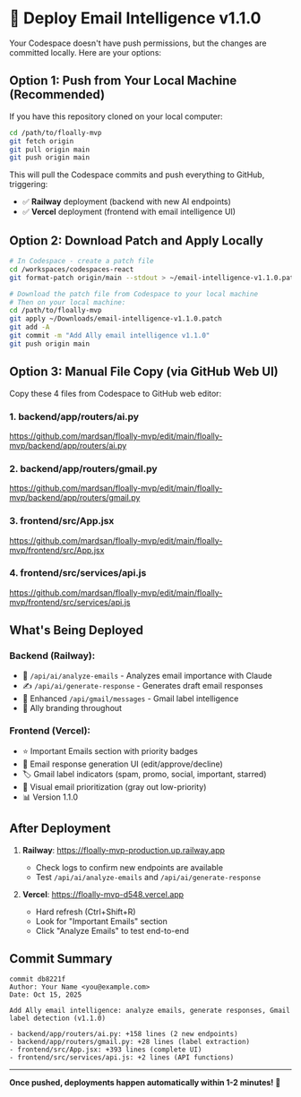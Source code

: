 # 🚀 Deploy Email Intelligence v1.1.0

Your Codespace doesn't have push permissions, but the changes are committed locally. Here are your options:

## Option 1: Push from Your Local Machine (Recommended)

If you have this repository cloned on your local computer:

```bash
cd /path/to/floally-mvp
git fetch origin
git pull origin main
git push origin main
```

This will pull the Codespace commits and push everything to GitHub, triggering:
- ✅ **Railway** deployment (backend with new AI endpoints)
- ✅ **Vercel** deployment (frontend with email intelligence UI)

## Option 2: Download Patch and Apply Locally

```bash
# In Codespace - create a patch file
cd /workspaces/codespaces-react
git format-patch origin/main --stdout > ~/email-intelligence-v1.1.0.patch

# Download the patch file from Codespace to your local machine
# Then on your local machine:
cd /path/to/floally-mvp
git apply ~/Downloads/email-intelligence-v1.1.0.patch
git add -A
git commit -m "Add Ally email intelligence v1.1.0"
git push origin main
```

## Option 3: Manual File Copy (via GitHub Web UI)

Copy these 4 files from Codespace to GitHub web editor:

### 1. backend/app/routers/ai.py
https://github.com/mardsan/floally-mvp/edit/main/floally-mvp/backend/app/routers/ai.py

### 2. backend/app/routers/gmail.py  
https://github.com/mardsan/floally-mvp/edit/main/floally-mvp/backend/app/routers/gmail.py

### 3. frontend/src/App.jsx
https://github.com/mardsan/floally-mvp/edit/main/floally-mvp/frontend/src/App.jsx

### 4. frontend/src/services/api.js
https://github.com/mardsan/floally-mvp/edit/main/floally-mvp/frontend/src/services/api.js

## What's Being Deployed

### Backend (Railway):
- 🤖 `/api/ai/analyze-emails` - Analyzes email importance with Claude
- ✍️ `/api/ai/generate-response` - Generates draft email responses
- 📧 Enhanced `/api/gmail/messages` - Gmail label intelligence
- 🔄 Ally branding throughout

### Frontend (Vercel):
- ⭐ Important Emails section with priority badges
- 📝 Email response generation UI (edit/approve/decline)
- 🏷️ Gmail label indicators (spam, promo, social, important, starred)
- 🎨 Visual email prioritization (gray out low-priority)
- 📊 Version 1.1.0

## After Deployment

1. **Railway**: https://floally-mvp-production.up.railway.app
   - Check logs to confirm new endpoints are available
   - Test `/api/ai/analyze-emails` and `/api/ai/generate-response`

2. **Vercel**: https://floally-mvp-d548.vercel.app
   - Hard refresh (Ctrl+Shift+R)
   - Look for "Important Emails" section
   - Click "Analyze Emails" to test end-to-end

## Commit Summary

```
commit db8221f
Author: Your Name <you@example.com>
Date: Oct 15, 2025

Add Ally email intelligence: analyze emails, generate responses, Gmail label detection (v1.1.0)

- backend/app/routers/ai.py: +158 lines (2 new endpoints)
- backend/app/routers/gmail.py: +28 lines (label extraction)
- frontend/src/App.jsx: +393 lines (complete UI)
- frontend/src/services/api.js: +2 lines (API functions)
```

---

**Once pushed, deployments happen automatically within 1-2 minutes! 🎉**
